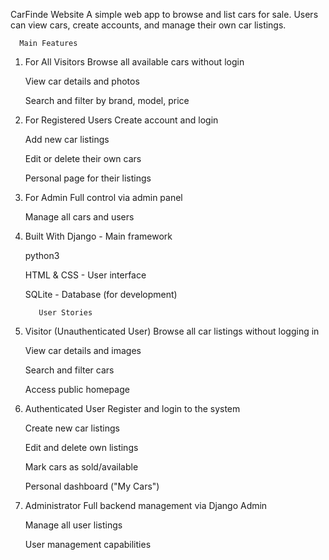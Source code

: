 CarFinde Website
A simple web app to browse and list cars for sale. Users can view cars, create accounts, and manage their own car listings.

      Main Features

1. For All Visitors
    Browse all available cars without login

    View car details and photos
 
    Search and filter by brand, model, price

2. For Registered Users
    Create account and login

   Add new car listings

   Edit or delete their own cars

   Personal page for their listings

3. For Admin
    Full control via admin panel

    Manage all cars and users

4. Built With
    Django - Main framework
     
    python3 

    HTML & CSS - User interface

    SQLite - Database (for development)
    


          User Stories 
 1. Visitor (Unauthenticated User)
      Browse all car listings without logging in

       View car details and images
      
       Search and filter cars

       Access public homepage

 2. Authenticated User
       Register and login to the system

       Create new car listings

       Edit and delete own listings

       Mark cars as sold/available

       Personal dashboard ("My Cars")

 3. Administrator
       Full backend management via Django Admin

       Manage all user listings

       User management capabilities
